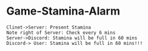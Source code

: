 # Game-Stamina-Alarm

```sequence
Clinet->Server: Present Stamina
Note right of Server: Check every 6 mins
Server->Discord: Stamina will be full in 60 mins
Discord-> User: Stamina will be full in 60 mins!!!
```
